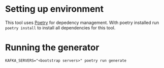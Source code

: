 # Setting up environment
This tool uses [Poetry](https://python-poetry.org) for depedency management.  With poetry installed run `poetry install` to install all dependencies for this tool.

# Running the generator
```
KAFKA_SERVERS="<bootstrap servers>" poetry run generate
```